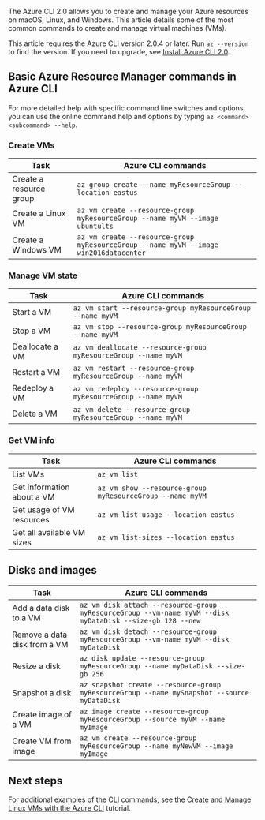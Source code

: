 The Azure CLI 2.0 allows you to create and manage your Azure resources on macOS, Linux, and Windows. This article details some of the most common commands to create and manage virtual machines (VMs).

This article requires the Azure CLI version 2.0.4 or later. Run `az --version` to find the version. If you need to upgrade, see [Install Azure CLI 2.0](/cli/azure/install-azure-cli).

## Basic Azure Resource Manager commands in Azure CLI
For more detailed help with specific command line switches and options, you can use the online command help and options by typing `az <command> <subcommand> --help`.

### Create VMs
| Task | Azure CLI commands |
| --- | --- |
| Create a resource group | `az group create --name myResourceGroup --location eastus` |
| Create a Linux VM | `az vm create --resource-group myResourceGroup --name myVM --image ubuntults` |
| Create a Windows VM | `az vm create --resource-group myResourceGroup --name myVM --image win2016datacenter` |

### Manage VM state
| Task | Azure CLI commands |
| --- | --- |
| Start a VM | `az vm start --resource-group myResourceGroup --name myVM` |
| Stop a VM | `az vm stop --resource-group myResourceGroup --name myVM` |
| Deallocate a VM | `az vm deallocate --resource-group myResourceGroup --name myVM` |
| Restart a VM | `az vm restart --resource-group myResourceGroup --name myVM` |
| Redeploy a VM | `az vm redeploy --resource-group myResourceGroup --name myVM` |
| Delete a VM | `az vm delete --resource-group myResourceGroup --name myVM` |

### Get VM info
| Task | Azure CLI commands |
| --- | --- |
| List VMs | `az vm list` |
| Get information about a VM | `az vm show --resource-group myResourceGroup --name myVM` |
| Get usage of VM resources | `az vm list-usage --location eastus` |
| Get all available VM sizes | `az vm list-sizes --location eastus` |

## Disks and images
| Task | Azure CLI commands |
| --- | --- |
| Add a data disk to a VM | `az vm disk attach --resource-group myResourceGroup --vm-name myVM --disk myDataDisk --size-gb 128 --new ` |
| Remove a data disk from a VM | `az vm disk detach --resource-group myResourceGroup --vm-name myVM --disk myDataDisk` |
| Resize a disk | `az disk update --resource-group myResourceGroup --name myDataDisk --size-gb 256` |
| Snapshot a disk | `az snapshot create --resource-group myResourceGroup --name mySnapshot --source myDataDisk` |
| Create image of a VM | `az image create --resource-group myResourceGroup --source myVM --name myImage` |
| Create VM from image | `az vm create --resource-group myResourceGroup --name myNewVM --image myImage` |


## Next steps
For additional examples of the CLI commands, see the [Create and Manage Linux VMs with the Azure CLI](tutorial-manage-vm.md) tutorial.

